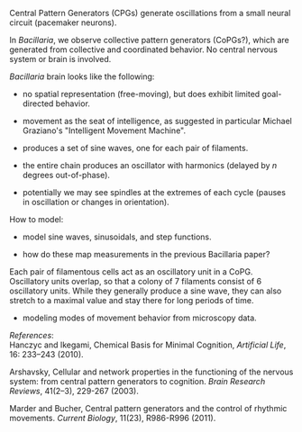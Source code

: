Central Pattern Generators (CPGs) generate oscillations from a small neural circuit (pacemaker neurons).  

In _Bacillaria_, we observe collective pattern generators (CoPGs?), which are generated from collective and coordinated behavior. No central nervous system or brain is involved.  

_Bacillaria_ brain looks like the following:

* no spatial representation (free-moving), but does exhibit limited goal-directed behavior.

* movement as the seat of intelligence, as suggested in particular Michael Graziano's "Intelligent Movement Machine".

* produces a set of sine waves, one for each pair of filaments.

* the entire chain produces an oscillator with harmonics (delayed by _n_ degrees out-of-phase).  

* potentially we may see spindles at the extremes of each cycle (pauses in oscillation or changes in orientation).

How to model:

* model sine waves, sinusoidals, and step functions.

* how do these map measurements in the previous Bacillaria paper?

Each pair of filamentous cells act as an oscillatory unit in a CoPG. Oscillatory units overlap, so that a colony of 7 filaments consist of 6 oscillatory units. While they generally produce a sine wave, they can also stretch to a maximal value and stay there for long periods of time.

* modeling modes of movement behavior from microscopy data.

_References_:  
Hanczyc and Ikegami, Chemical Basis for Minimal Cognition, _Artificial Life_, 16: 233–243 (2010).  

Arshavsky, Cellular and network properties in the functioning of the nervous system: from central pattern generators to cognition. _Brain Research Reviews_, 41(2–3), 229-267 (2003).  

Marder and Bucher, Central pattern generators and the control of rhythmic movements. _Current Biology_, 11(23), R986-R996 (2011).  



